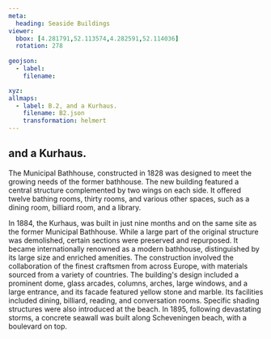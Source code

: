 ```yaml
---
meta:
  heading: Seaside Buildings
viewer:
  bbox: [4.281791,52.113574,4.282591,52.114036]
  rotation: 278
  
geojson:
  - label:
    filename: 

xyz:
allmaps:
  - label: B.2, and a Kurhaus.
    filename: B2.json
    transformation: helmert
---
```


## and a Kurhaus.

The Municipal Bathhouse, constructed in 1828 was designed to meet the growing needs of the former bathhouse. The new building featured a central structure complemented by two wings on each side. It offered twelve bathing rooms, thirty rooms, and various other spaces, such as a dining room, billiard room, and a library. 

In 1884, the Kurhaus, was built in just nine months and on the same site as the former Municipal Bathhouse. While a large part of the original structure was demolished, certain sections were preserved and repurposed. It became internationally renowned as a modern bathhouse, distinguished by its large size and enriched amenities. The construction involved the collaboration of the finest craftsmen from across Europe, with materials sourced from a variety of countries. The building's design included a prominent dome, glass arcades, columns, arches, large windows, and a large entrance, and its facade featured yellow stone and marble. Its facilities included dining, billiard, reading, and conversation rooms. Specific shading structures were also introduced at the beach. In 1895, following devastating storms, a concrete seawall was built along Scheveningen beach, with a boulevard on top.